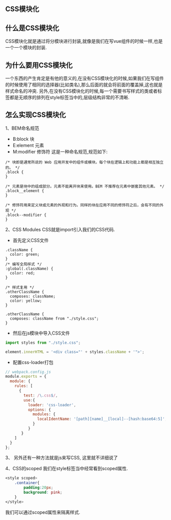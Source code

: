 ## CSS模块化

## 什么是CSS模块化
CSS模块化就是通过将分模块进行封装,就像是我们在写vue组件的时候一样,也是一个一个模块的封装.

## 为什么要用CSS模块化
一个东西的产生肯定是有他的意义的,在没有CSS模块化的时候,如果我们在写组件的时候使用了相同的选择器(比如类名),那么后面的就会将前面的覆盖掉,这也就是样式命名的冲突.
另外,在没有CSS模块化的时候,每一个需要书写样式的类或者标签都是无顺序的排列在style标签当中的,层级结构非常的不清晰.

## 怎么实现CSS模块化
1、BEM命名规范
- B:block 块
- E:element 元素
- M:modifier 修饰符
这是一种命名规范,规范如下:
```
/* 块即是通常所说的 Web 应用开发中的组件或模块。每个块在逻辑上和功能上都是相互独立的。 */
.block {
}

/* 元素是块中的组成部分。元素不能离开块来使用。BEM 不推荐在元素中嵌套其他元素。 */
.block__element {
}

/* 修饰符用来定义块或元素的外观和行为。同样的块在应用不同的修饰符之后，会有不同的外观 */
.block--modifier {
}
```

2、CSS Modules
CSS就是import引入我们的CSS代码.
- 首先定义CSS文件
```
.className {
  color: green;
}
/* 编写全局样式 */
:global(.className) {
  color: red;
}

/* 样式复用 */
.otherClassName {
  composes: className;
  color: yellow;
}

.otherClassName {
  composes: className from "./style.css";
}

```
- 然后在js模块中导入CSS文件
```js
import styles from "./style.css";

element.innerHTML = '<div class="' + styles.className + '">';

```

- 配置css-loader打包
```js
// webpack.config.js
module.exports = {
  module: {
    rules: [
      {
        test: /\.css$/,
        use:{
          loader: 'css-loader',
          options: {
            modules: {
              localIdentName: '[path][name]__[local]--[hash:base64:5]',
            }
          }
       }
    ]
  }
};
```

3、 另外还有一种方法就是js来写CSS,
这里就不详细说了

4、CSS的scoped
我们在style标签当中经常看到scoped属性.
``` css
<style scoped>
    .container{
        padding:20px;
        background: pink;
    }
</style>
```
我们可以通过scoped属性来隔离样式.

